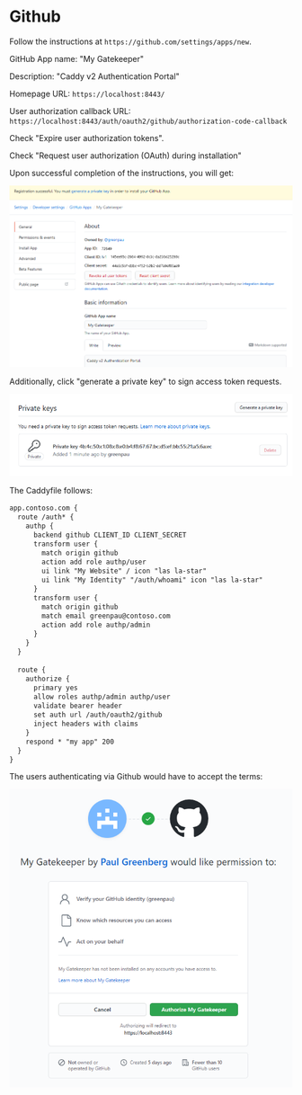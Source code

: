 # Github

Follow the instructions at `https://github.com/settings/apps/new`.

GitHub App name: "My Gatekeeper"

Description: "Caddy v2 Authentication Portal"

Homepage URL: `https://localhost:8443/`

User authorization callback URL: `https://localhost:8443/auth/oauth2/github/authorization-code-callback`

Check "Expire user authorization tokens".

Check "Request user authorization (OAuth) during installation"

Upon successful completion of the instructions, you will get:

![Settings - Developer settings - GitHub Apps - My Gatekeeper](../images/oauth2_github_new_app.png)

Additionally, click "generate a private key" to sign access token requests.

![Settings - Developer settings - GitHub Apps - My Gatekeeper - Private Keys](../images/oauth2_github_sign_keys.png)

The Caddyfile follows:

```
app.contoso.com {
  route /auth* {
    authp {
      backend github CLIENT_ID CLIENT_SECRET
      transform user {
        match origin github
        action add role authp/user
        ui link "My Website" / icon "las la-star"
        ui link "My Identity" "/auth/whoami" icon "las la-star"
      }
      transform user {
        match origin github
        match email greenpau@contoso.com
        action add role authp/admin
      }
    }
  }

  route {
    authorize {
      primary yes
      allow roles authp/admin authp/user
      validate bearer header
      set auth url /auth/oauth2/github
      inject headers with claims
    }
    respond * "my app" 200
  }
}
```

The users authenticating via Github would have to accept the terms:

![Settings - Developer settings - GitHub Apps - My Gatekeeper - Accept Terms Screen](../images/oauth2_github_accept_screen.png)

